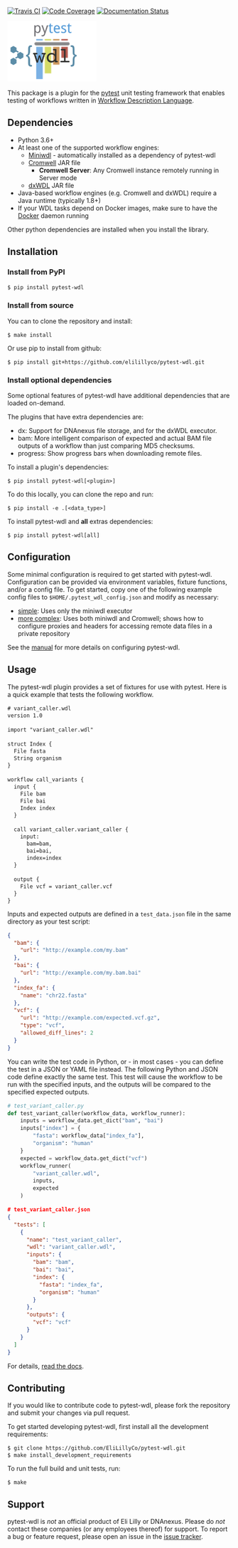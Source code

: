 [![Travis CI](https://travis-ci.com/EliLillyCo/pytest-wdl.svg?branch=master)](https://travis-ci.com/EliLillyCo/pytest-wdl)
[![Code Coverage](https://codecov.io/gh/elilillyco/pytest-wdl/branch/master/graph/badge.svg)](https://codecov.io/gh/elilillyco/pytest-wdl)
[![Documentation Status](https://readthedocs.org/projects/pytest-wdl/badge/?version=latest)](https://pytest-wdl.readthedocs.io/en/latest/?badge=latest)

<img width="200" alt="logo" src="docs/source/logo.png"/>

This package is a plugin for the [pytest](https://docs.pytest.org/en/latest/) unit testing framework that enables testing of workflows written in [Workflow Description Language](https://github.com/openwdl).

## Dependencies

* Python 3.6+
* At least one of the supported workflow engines:
    * [Miniwdl](https://github.com/chanzuckerberg/miniwdl) - automatically installed as a dependency of pytest-wdl
    * [Cromwell](https://github.com/broadinstitute/cromwell/releases/tag/38) JAR file
        * **Cromwell Server**: Any Cromwell instance remotely running in Server mode
    * [dxWDL](https://github.com/dnanexus/dxWDL) JAR file
* Java-based workflow engines (e.g. Cromwell and dxWDL) require a Java runtime (typically 1.8+)
* If your WDL tasks depend on Docker images, make sure to have the [Docker](https://www.docker.com/get-started) daemon running

Other python dependencies are installed when you install the library.

## Installation

### Install from PyPI

```commandline
$ pip install pytest-wdl
```

### Install from source

You can to clone the repository and install:

```
$ make install
```

Or use pip to install from github:

```commandline
$ pip install git+https://github.com/elilillyco/pytest-wdl.git
```

### Install optional dependencies

Some optional features of pytest-wdl have additional dependencies that are loaded on-demand.

The plugins that have extra dependencies are:

* dx: Support for DNAnexus file storage, and for the dxWDL executor.
* bam: More intelligent comparison of expected and actual BAM file outputs of a workflow than just comparing MD5 checksums.
* progress: Show progress bars when downloading remote files.

To install a plugin's dependencies:

```
$ pip install pytest-wdl[<plugin>]
```

To do this locally, you can clone the repo and run:

```commandline
$ pip install -e .[<data_type>]
```

To install pytest-wdl and **all** extras dependencies:

```
$ pip install pytest-wdl[all]
```

## Configuration

Some minimal configuration is required to get started with pytest-wdl. Configuration can be provided via environment variables, fixture functions, and/or a config file. To get started, copy one of the following example config files to `$HOME/.pytest_wdl_config.json` and modify as necessary:
 
* [simple](examples/simple.pytest_wdl_config.json): Uses only the miniwdl executor
* [more complex](examples/complex.pytest_wdl_config.json): Uses both miniwdl and Cromwell; shows how to configure proxies and headers for accessing remote data files in a private repository

See the [manual](https://pytest-wdl.readthedocs.io/en/stable/manual.html#configuration) for more details on configuring pytest-wdl.

## Usage

The pytest-wdl plugin provides a set of fixtures for use with pytest. Here is a quick example that tests the following workflow.

```wdl
# variant_caller.wdl
version 1.0

import "variant_caller.wdl"

struct Index {
  File fasta
  String organism
}

workflow call_variants {
  input {
    File bam
    File bai
    Index index
  }
  
  call variant_caller.variant_caller {
    input:
      bam=bam,
      bai=bai,
      index=index
  }

  output {
    File vcf = variant_caller.vcf
  }
}
```

Inputs and expected outputs are defined in a `test_data.json` file in the same directory as your test script:

```json
{
  "bam": {
    "url": "http://example.com/my.bam"
  },
  "bai": {
    "url": "http://example.com/my.bam.bai"
  },
  "index_fa": {
    "name": "chr22.fasta"
  },
  "vcf": {
    "url": "http://example.com/expected.vcf.gz",
    "type": "vcf",
    "allowed_diff_lines": 2
  }
}
```

You can write the test code in Python, or - in most cases - you can define the test in a JSON or YAML file instead. The following Python and JSON code define exactly the same test. This test will cause the workflow to be run with the specified inputs, and the outputs will be compared to the specified expected outputs.

```python
# test_variant_caller.py
def test_variant_caller(workflow_data, workflow_runner):
    inputs = workflow_data.get_dict("bam", "bai")
    inputs["index"] = {
        "fasta": workflow_data["index_fa"],
        "organism": "human"
    }
    expected = workflow_data.get_dict("vcf")
    workflow_runner(
        "variant_caller.wdl",
        inputs,
        expected
    )
```

```json
# test_variant_caller.json
{
  "tests": [
    {
      "name": "test_variant_caller",
      "wdl": "variant_caller.wdl",
      "inputs": {
        "bam": "bam",
        "bai": "bai",
        "index": {
          "fasta": "index_fa",
          "organism": "human"
        }
      },
      "outputs": {
        "vcf": "vcf"
      }
    }
  ]
}
```

For details, [read the docs](https://pytest-wdl.readthedocs.io).

## Contributing

If you would like to contribute code to pytest-wdl, please fork the repository and submit your changes via pull request.

To get started developing pytest-wdl, first install all the development requirements:

```commandline
$ git clone https://github.com/EliLillyCo/pytest-wdl.git
$ make install_development_requirements
```

To run the full build and unit tests, run:

```commandline
$ make
```

## Support

pytest-wdl is *not* an official product of Eli Lilly or DNAnexus. Please do *not* contact these companies (or any employees thereof) for support. To report a bug or feature request, please open an issue in the [issue tracker](https://github.com/EliLillyCo/pytest-wdl/issues).
